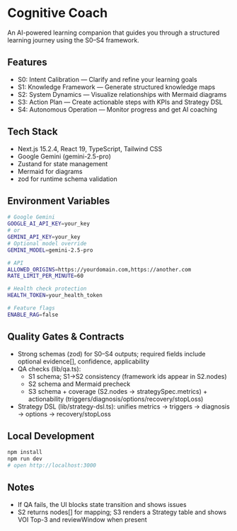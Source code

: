 # Cognitive Coach

An AI-powered learning companion that guides you through a structured learning journey using the S0–S4 framework.

## Features

- S0: Intent Calibration — Clarify and refine your learning goals
- S1: Knowledge Framework — Generate structured knowledge maps
- S2: System Dynamics — Visualize relationships with Mermaid diagrams
- S3: Action Plan — Create actionable steps with KPIs and Strategy DSL
- S4: Autonomous Operation — Monitor progress and get AI coaching

## Tech Stack

- Next.js 15.2.4, React 19, TypeScript, Tailwind CSS
- Google Gemini (gemini-2.5-pro)
- Zustand for state management
- Mermaid for diagrams
- zod for runtime schema validation

## Environment Variables

```bash
# Google Gemini
GOOGLE_AI_API_KEY=your_key
# or
GEMINI_API_KEY=your_key
# Optional model override
GEMINI_MODEL=gemini-2.5-pro

# API
ALLOWED_ORIGINS=https://yourdomain.com,https://another.com
RATE_LIMIT_PER_MINUTE=60

# Health check protection
HEALTH_TOKEN=your_health_token

# Feature flags
ENABLE_RAG=false
```

## Quality Gates & Contracts

- Strong schemas (zod) for S0–S4 outputs; required fields include optional evidence[], confidence, applicability
- QA checks (lib/qa.ts):
  - S1 schema; S1→S2 consistency (framework ids appear in S2.nodes)
  - S2 schema and Mermaid precheck
  - S3 schema + coverage (S2.nodes → strategySpec.metrics) + actionability (triggers/diagnosis/options/recovery/stopLoss)
- Strategy DSL (lib/strategy-dsl.ts): unifies metrics → triggers → diagnosis → options → recovery/stopLoss

## Local Development

```bash
npm install
npm run dev
# open http://localhost:3000
```

## Notes

- If QA fails, the UI blocks state transition and shows issues
- S2 returns nodes[] for mapping; S3 renders a Strategy table and shows VOI Top-3 and reviewWindow when present

